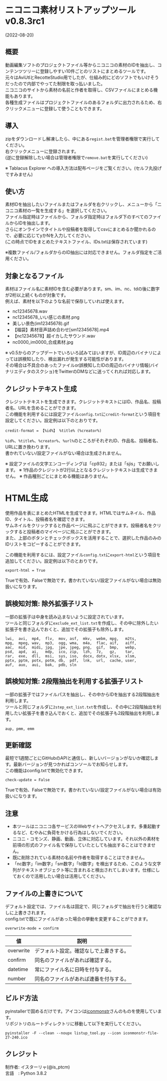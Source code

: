 
# ニコニコ素材リストアップツール v0.8.3rc1
(2022-08-20)

## 概要

動画編集ソフトのプロジェクトファイル等からニコニコの素材のIDを抽出し、コンテンツツリーに登録しやすい10件ごとのリストにまとめるツールです。  
元々はAviUtlとRecotteStudio用でしたが、仕組み的にどのソフトでもいけそうだったので内部でやってた制限を取っ払いました。  
ニコニコのサイトから素材の名前と作者を取得し、CSVファイルにまとめる機能もあります。  
各種生成ファイルはプロジェクトファイルのあるフォルダに出力されるため、右クリックメニューに登録して使うこともできます。

## 導入

zipをダウンロードし解凍したら、中にある`regist.bat`を管理者権限で実行してください。  
右クリックメニューに登録されます。  
(逆に登録解除したい場合は管理者権限で`remove.bat`を実行してください)

※ Tablacus Explorer への導入方法は配布ページをご覧ください。(セルフ丸投げですみません)

## 使い方

素材IDを抽出したいファイルまたはフォルダを右クリックし、メニューから「ニコニコ素材の一覧を生成する」を選択してください。  
ファイル指定時はファイルから、フォルダ指定時はフォルダ下のすべてのファイルからIDを抽出します。  
さらにオンラインでタイトルや投稿者を取得してcsvにまとめるか聞かれるので、必要に応じてyかNを入力してください。  
(この時点でIDをまとめたテキストファイル、IDs.txtは保存されています)

※複数ファイル/フォルダからのID抽出には対応できません。フォルダ指定をご活用ください。

## 対象となるファイル

素材はファイル名に素材IDを含む必要があります。sm、im、nc、tdの後に数字が2桁以上続くものが対象です。  
例えば、素材を以下のような名前で保存していれば使えます。

+ nc12345678.wav
+ nc12345678_いい感じの素材.png
+ 美しい景色(im12345678).gif
+ 【福袋】素材音声詰め合わせ[sm12345678].mp4
+ 【nc12345678】超イカしたサウンド.wav
+ nc0000_im0000_合成素材.jpg

※ v0.5からのアップデートでいろいろ試みてはいますが、ID周辺のバイナリによっては誤検知したり、検出漏れが発生する可能性があります。  
その場合は不具合のあったファイルor誤検知したIDの周辺のバイナリ情報(バイナリエディタのスクショ)をTwitterのDMなどに送ってくれれば対応します。

## クレジットテキスト生成

クレジットテキストを生成できます。クレジットテキストにはID、作品名、投稿者名、URLを含めることができます。  
この機能を利用するには設定ファイル`config.txt`に`credit-format`という項目を設定してください。設定例は以下のとおりです。

	credit-format = 【%id%】 %title% (%creator%)

`%id%`、`%title%`、`%creator%`、`%url%`のところがそれぞれID、作品名、投稿者名、URLに置き換わります。  
書かれていない/設定ファイルがない場合は生成されません。

※ 設定ファイルの文字エンコーディングは「cp932」または「sjis」でお願いします。
※ 1作品のクレジットが2行以上となるクレジットテキストは生成できません。
※ 作品種別ごとにまとめる機能はありません。

# HTML生成

使用作品を表にまとめたHTMLを生成できます。HTMLではサムネイル、作品ID、タイトル、投稿者名を確認できます。  
サムネイルをクリックすると作品ページに飛ぶことができます。投稿者名をクリックすると投稿者のマイページに飛ぶことができます。  
また、上部のボタンとチェックボックスを活用することで、選択した作品のみのIDリストをコピーすることができます。

この機能を利用するには、設定ファイル`config.txt`に`export-html`という項目を追加してください。設定例は以下のとおりです。

	export-html = True

Trueで有効、Falseで無効です。書かれていない/設定ファイルがない場合は無効扱いになります。

## 誤検知対策: 除外拡張子リスト

一部の拡張子は中身を読み込まないように設定されています。  
ツールと同じフォルダに`exclude_ext_list.txt`を作成し、その中に除外したい拡張子を書き込んでおくと、追加でその拡張子も除外します。

	lwi,  avi,  mp4,  flv,  mov, asf,  mkv,  webm, mpg,   m2ts,
	mpg,  mpeg, wav,  mp3,  ogg, wma,  m4a,  flac, aif,   aiff,
	aac,  mid,  midi, jpg,  jpe, jpeg, png,  gif,  bmp,   webp,
	psd,  apd,  ai,   mdp,  ico, zip,  lzh,  7z,   gz,    tar,
	rar,  exe,  dll,  msi,  sys, iso,  docx, dotx, xlsx,  xlsm,
	pptx, pptm, potx, potm, db,  pdf,  lnk,  url,  cache, user,
	auf,  auo,  aui,  bak,  pdb, sln

## 誤検知対策: 2段階抽出を利用する拡張子リスト

一部の拡張子ではファイルパスを抽出し、その中からIDを抽出する2段階抽出を利用します。  
ツールと同じフォルダに`2step_ext_list.txt`を作成し、その中に2段階抽出を利用したい拡張子を書き込んでおくと、追加でその拡張子も2段階抽出を利用します。

	aup, pmm, emm

## 更新確認

最短で1週間ごとにGitHubのAPIと通信し、新しいバージョンがないか確認します。最新バージョンが見つかればコンソールでお知らせします。  
この機能はconfig.txtで無効化できます。

	check-update = False

Trueで有効、Falseで無効です。書かれていない/設定ファイルがない場合は有効扱いになります。

## 注意

+ 本ツールはニコニコ各サービスのWebサイトへアクセスします。多重起動するなど、むやみに負荷をかける行為はしないでください。
+ ニコニ・コモンズ、静画、動画、立体に対応しています。それ以外の素材を前項の形式のファイル名で保存していたとしても抽出することはできません。
+ 既に削除されている素材の名前や作者を取得することはできません。
+ 「nc数字」「im数字」「sm数字」「td数字」を検出するため、このような文字列がテキストオブジェクト等に含まれると検出されてしまいます。仕様にしておくので活用したい場合は活用してください。

## ファイルの上書きについて

デフォルト設定では、ファイル名は固定で、同じフォルダで抽出を行うと確認なしに上書きされます。  
config.txtで既にファイルがあった場合の挙動を変更することができます。

	overwrite-mode = confirm

| 値        | 説明                                   |
| ---       | ---                                    |
| overwrite | デフォルト設定。確認なしで上書きする。 |
| confirm   | 同名のファイルがあれば確認する。       |
| datetime  | 常にファイル名に日時を付与する。       |
| number    | 同名のファイルがあれば連番を付与する。 |

## ビルド方法

pyinstallerで固めるだけです。アイコンは[iconmonstr](https://iconmonstr.com/file-27-svg/)さんのものを使用しています。  
リポジトリのルートディレクトリに移動して以下を実行してください。

	pyinstaller -F --clean --noupx listup_tool.py --icon iconmonstr-file-27-240.ico

## クレジット

制作者: イスターリャ(@is_ptcm)  
言語　: Python 3.8.2
